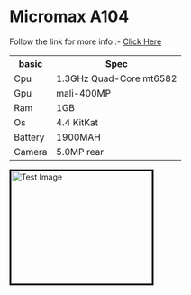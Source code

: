 # Micromax A104
Follow the link for more info :- <a href="http://Techguy.ml">Click Here</a>
<table>
<tr>
 <th>basic</th>
 <th>Spec</th>
 </tr>
<tr>
 <td>Cpu</>  
<td>1.3GHz Quad-Core mt6582</td>
</tr>
<tr>
<td>Gpu</td>
<td>mali-400MP</td>
</tr>
<tr>
<td>Ram</td>
<td>1GB</tb>
</tr>
<tr>
<td>Os</td>
<td>4.4 KitKat</td>
</tr>
<tr>
 <td>Battery</td>
 <td>1900MAH</td>
 </tr>
 <tr>
 <td>Camera</td>
 <td>5.0MP rear</td>
 </tr>
 </table>

<img src = "https://encrypted-tbn0.gstatic.com/images?q=tbn:ANd9GcQ3VTcdN_ZarbcTzOvzE8rWxYdEqGPa18lBUZEVuuUXlEE67dZ-1A" alt = "Test Image" width = "250" height = "200" border="3"/>
